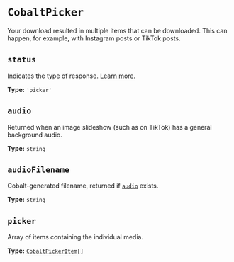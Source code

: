 # `CobaltPicker`

Your download resulted in multiple items that can be downloaded. This can happen, for example, with Instagram posts or TikTok posts.

## `status`

Indicates the type of response. [Learn more.](cobalt-download)

**Type:** `'picker'`

## `audio` <Badge type="info" text="optional" />

Returned when an image slideshow (such as on TikTok) has a general background audio.

**Type:** `string`

## `audioFilename` <Badge type="info" text="optional" />

Cobalt-generated filename, returned if [`audio`](#audio) exists.

**Type:** `string`

## `picker`

Array of items containing the individual media.

**Type:** [`CobaltPickerItem`](cobalt-picker-item)`[]`